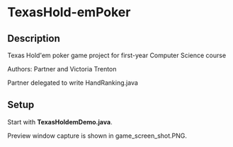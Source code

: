 # TexasHold-emPoker

## Description

Texas Hold'em poker game project for first-year Computer Science course

Authors: Partner and Victoria Trenton

Partner delegated to write HandRanking.java

## Setup

Start with **TexasHoldemDemo.java**.

Preview window capture is shown in game_screen_shot.PNG.
